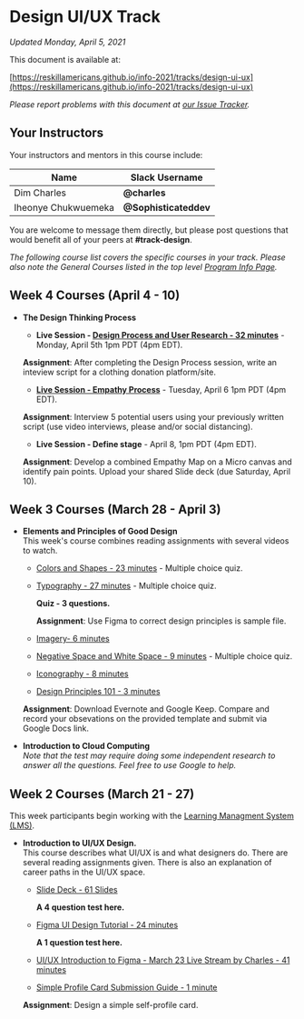 # Design UI/UX Track

*Updated Monday, April 5, 2021*

This document is available at:

[https://reskillamericans.github.io/info-2021/tracks/design-ui-ux](https://reskillamericans.github.io/info-2021/tracks/design-ui-ux)

*Please report problems with this document at
[our Issue Tracker](https://github.com/reskillamericans/info-2021/issues/new?title=design-ui-ux:).*

## Your Instructors

Your instructors and mentors in this course include:

<table>
<thead>
<tr>
<th>Name</th>
<th>Slack Username</th>
</tr>
</thead>
<tbody>
<tr>
<td>Dim Charles</td>
<td><strong>@charles</strong></td>
</tr>
<tr>
<td>Iheonye Chukwuemeka</td>
<td><strong>@Sophisticateddev</strong></td>
</tr>
</tbody>
</table>

You are welcome to message them directly, but please post questions that would benefit all of your peers at **#track-design**.

*The following course list covers the specific courses in your track.  Please also note the General Courses listed in the top level [Program Info Page](../README.md).*

## Week 4 Courses (April 4 - 10)

- **The Design Thinking Process**
  - **Live Session - [Design Process and User Research - 32 minutes](https://drive.google.com/file/d/1SKzrJMjPUPyfbH_PsK-Ohy0_meRRNkfp/view)** - Monday, April 5th 1pm PDT (4pm EDT).

  **Assignment**: After completing the Design Process session, write an inteview script for a clothing donation platform/site.

  - **[Live Session - Empathy Process](https://www.youtube.com/watch?v=eM9lVShN6VI)** - Tuesday, April 6 1pm PDT (4pm EDT).

  **Assignment**: Interview 5 potential users using your previously written script (use video interviews, please and/or social distancing).

  - **Live Session - Define stage** - April 8, 1pm PDT (4pm EDT).

  **Assignment**: Develop a combined Empathy Map on a Micro canvas
  and identify pain points.  Upload your shared Slide deck (due Saturday, April 10).


## Week 3 Courses (March 28 - April 3)

- **Elements and Principles of Good Design**<br>
  This week's course combines reading assignments with several videos to watch.
  - [Colors and Shapes - 23 minutes](https://youtu.be/o_gaijWdcMg) - Multiple choice quiz.
  - [Typography - 27 minutes](https://youtu.be/SG_pbZwAbmI) - Multiple choice quiz.

    **Quiz - 3 questions.**

    **Assignment**: Use Figma to correct design principles is sample file.

  - [Imagery- 6 minutes](https://youtu.be/GDHqZd0vO6U)
  - [Negative Space and White Space - 9 minutes](https://youtu.be/ra1rdpvRqHg) - Multiple choice quiz.
  - [Iconography - 8 minutes](https://youtu.be/5hnVu9JMOIQ)
  - [Design Principles 101 - 3 minutes](https://youtu.be/98ybuKcRNVA)
  
  **Assignment**: Download Evernote and Google Keep.  Compare and record
  your obsevations on the provided template and submit via Google Docs link.

- **Introduction to Cloud Computing**<br>
  *Note that the test may require doing some independent research
  to answer all the questions.  Feel free to use Google to help.*


## Week 2 Courses (March 21 - 27)

This week participants begin working with the [Learning Managment System (LMS)](https://reskillamericans.us).

- **Introduction to UI/UX Design.**<br>
  This course describes what UI/UX is and what designers do.  There are several reading assignments given.  There is also an explanation of career paths in the UI/UX space.
  - [Slide Deck - 61 Slides](https://www.slideshare.net/CharlesDim/reskill-americans-introduction-to-uiux-design?ref=https://www.reskillamericans.us/)

    **A 4 question test here.**

  - [Figma UI Design Tutorial - 24 minutes](https://youtu.be/FTFaQWZBqQ8)
  
    **A 1 question test here.**

  - [UI/UX Introduction to Figma - March 23 Live Stream by Charles - 41 minutes](https://youtu.be/1MbQaYCCzzI?t=46)
  - [Simple Profile Card Submission Guide - 1 minute](https://youtu.be/IaXIlzGFopM)
  

  **Assignment**: Design a simple self-profile card.
